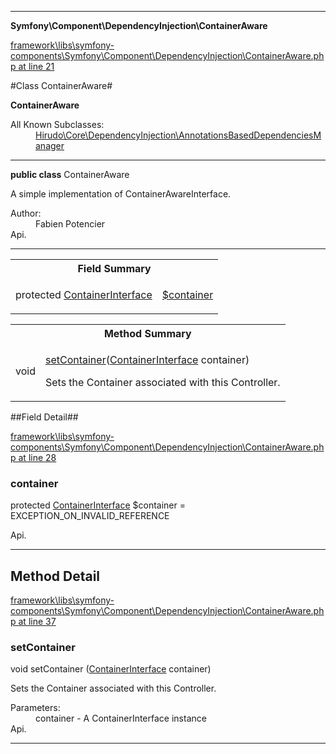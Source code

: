 

- - -

**Symfony\Component\DependencyInjection\ContainerAware**


<a href="https://github.com/JeyDotC/Hirudo/blob/master/framework/libs/symfony-components/Symfony/Component/DependencyInjection/ContainerAware.php#L21" target='_blank'>framework\libs\symfony-components\Symfony\Component\DependencyInjection\ContainerAware.php at line 21</a>

#Class ContainerAware#

**ContainerAware**


<dl>
<dt>All Known Subclasses:</dt>
<dd><a href="https://github.com/JeyDotC/Hirudo-docs/blob/master/Hirudo/Core/DependencyInjection/AnnotationsBasedDependenciesManager.md">Hirudo\Core\DependencyInjection\AnnotationsBasedDependenciesManager</a> </dd>
</dl>



- - -

<p><strong>public  class</strong> <span>ContainerAware</span></p>

<div class="comment" id="overview_description"><p>A simple implementation of ContainerAwareInterface.</p></div>

<dl>
<dt>Author:</dt>
<dd>Fabien Potencier <fabien@symfony.com></dd>
<dt>Api.</dt>
</dl>


<hr />



<table id="summary_field">
<tr><th colspan="2">Field Summary</th></tr>
<tr>
<td><span class='k'>protected </span> <span class='nx'><a href='https://github.com/JeyDotC/Hirudo-docs/blob/master/Symfony/Component/DependencyInjection/ContainerInterface.md'>ContainerInterface</a></span></td>
<td class="description"><p class="name" ><a href="https://github.com/JeyDotC/Hirudo-docs/blob/master/Symfony/Component/DependencyInjection/ContainerAware.md#container"> $container</a>
                                </p><p class="description"></p></td>
</tr>
</table>

<table id="summary_method">
<tr><th colspan="2">Method Summary</th></tr>
<tr>
<td><span class='k'></span> <span class='nx'>void</span></td>
<td class="description"><p class="name"><a href="#setcontainer">setContainer</a>(<a href="https://github.com/JeyDotC/Hirudo-docs/blob/master/Symfony/Component/DependencyInjection/ContainerInterface.md">ContainerInterface</a> container)</p><p class="description">Sets the Container associated with this Controller.</p></td>
</tr>
</table>

##Field Detail##

<a href="https://github.com/JeyDotC/Hirudo/blob/master/framework/libs/symfony-components/Symfony/Component/DependencyInjection/ContainerAware.php#L28" target='_blank'>framework\libs\symfony-components\Symfony\Component\DependencyInjection\ContainerAware.php at line 28</a>

<h3 id="container">container</h3>
<span class='k'>protected </span> <span class='nx'><a href='https://github.com/JeyDotC/Hirudo-docs/blob/master/Symfony/Component/DependencyInjection/ContainerInterface.md'>ContainerInterface</a></span><span class='no'> $container</span><span class='o'> = EXCEPTION_ON_INVALID_REFERENCE</span>

<div class="details">
<p></p><dl>
<dt>Api.</dt>
</dl>

</div>

- - -

<h2 id="detail_method">Method Detail</h2>

<a href="https://github.com/JeyDotC/Hirudo/blob/master/framework/libs/symfony-components/Symfony/Component/DependencyInjection/ContainerAware.php#L37" target='_blank'>framework\libs\symfony-components\Symfony\Component\DependencyInjection\ContainerAware.php at line 37</a>

<h3 id="setContainer()">setContainer</h3>
<span class='k'></span> <span class='nx'>void</span> <span class='nf'>setContainer</span> (<a href="https://github.com/JeyDotC/Hirudo-docs/blob/master/Symfony/Component/DependencyInjection/ContainerInterface.md">ContainerInterface</a> container)

<div class="details">
<p>Sets the Container associated with this Controller.</p><dl>
<dt>Parameters:</dt>
<dd>container - A ContainerInterface instance</dd>
<dt>Api.</dt>
</dl>

</div>

- - -


